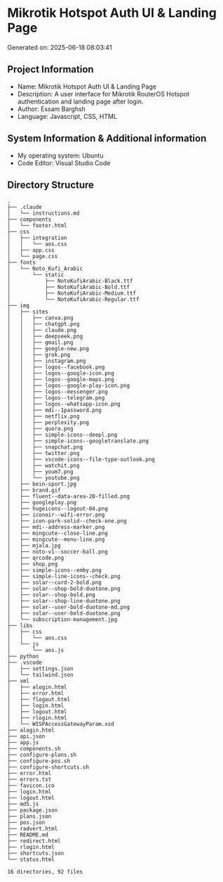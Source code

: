 # Mikrotik Hotspot Auth UI & Landing Page
Generated on: 2025-06-18 08:03:41

## Project Information
* Name: Mikrotik Hotspot Auth UI & Landing Page
* Description: A user interface for Mikrotik RouterOS Hotspot authentication and landing page after login.
* Author: Essam Barghsh
* Language: Javascript, CSS, HTML

## System Information & Additional information
* My operating system: Ubuntu
* Code Editor: Visual Studio Code

## Directory Structure
```
.
├── .claude
│   └── instructions.md
├── components
│   └── footer.html
├── css
│   ├── integration
│   │   └── aos.css
│   ├── app.css
│   └── page.css
├── fonts
│   └── Noto_Kufi_Arabic
│       └── static
│           ├── NotoKufiArabic-Black.ttf
│           ├── NotoKufiArabic-Bold.ttf
│           ├── NotoKufiArabic-Medium.ttf
│           └── NotoKufiArabic-Regular.ttf
├── img
│   ├── sites
│   │   ├── canva.png
│   │   ├── chatgpt.png
│   │   ├── claude.png
│   │   ├── deepseek.png
│   │   ├── gmail.png
│   │   ├── google-new.png
│   │   ├── grok.png
│   │   ├── instagram.png
│   │   ├── logos--facebook.png
│   │   ├── logos--google-icon.png
│   │   ├── logos--google-maps.png
│   │   ├── logos--google-play-icon.png
│   │   ├── logos--messenger.png
│   │   ├── logos--telegram.png
│   │   ├── logos--whatsapp-icon.png
│   │   ├── mdi--1password.png
│   │   ├── netflix.png
│   │   ├── perplexity.png
│   │   ├── quora.png
│   │   ├── simple-icons--deepl.png
│   │   ├── simple-icons--googletranslate.png
│   │   ├── snapchat.png
│   │   ├── twitter.png
│   │   ├── vscode-icons--file-type-outlook.png
│   │   ├── watchit.png
│   │   ├── youm7.png
│   │   └── youtube.png
│   ├── bein-sport.jpg
│   ├── brand.gif
│   ├── fluent--data-area-20-filled.png
│   ├── googleplay.png
│   ├── hugeicons--logout-04.png
│   ├── iconoir--wifi-error.png
│   ├── icon-park-solid--check-one.png
│   ├── mdi--address-marker.png
│   ├── mingcute--close-line.png
│   ├── mingcute--menu-line.png
│   ├── mjala.jpg
│   ├── noto-v1--soccer-ball.png
│   ├── qrcode.png
│   ├── shop.png
│   ├── simple-icons--emby.png
│   ├── simple-line-icons--check.png
│   ├── solar--card-2-bold.png
│   ├── solar--shop-bold-duotone.png
│   ├── solar--shop-bold.png
│   ├── solar--shop-line-duotone.png
│   ├── solar--user-bold-duotone-md.png
│   ├── solar--user-bold-duotone.png
│   └── subscription-management.jpg
├── libs
│   ├── css
│   │   └── aos.css
│   └── js
│       └── aos.js
├── python
├── .vscode
│   ├── settings.json
│   └── tailwind.json
├── xml
│   ├── alogin.html
│   ├── error.html
│   ├── flogout.html
│   ├── login.html
│   ├── logout.html
│   ├── rlogin.html
│   └── WISPAccessGatewayParam.xsd
├── alogin.html
├── api.json
├── app.js
├── components.sh
├── configure-plans.sh
├── configure-pos.sh
├── configure-shortcuts.sh
├── error.html
├── errors.txt
├── favicon.ico
├── login.html
├── logout.html
├── md5.js
├── package.json
├── plans.json
├── pos.json
├── radvert.html
├── README.md
├── redirect.html
├── rlogin.html
├── shortcuts.json
└── status.html

16 directories, 92 files
```
